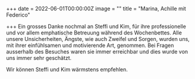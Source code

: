 +++
date = 2022-06-01T00:00:00Z
image = ""
title = "Marina, Achille mit Federico"

+++
Ein grosses Danke nochmal an Steffi und Kim, für ihre professionelle und vor allem emphatische Betreuung während des Wochenbettes. Alle unsere Unsicherheiten, Ängste, wie auch Zweifel und Sorgen, wurden uns, mit ihrer einfühlsamen und motivierende Art, genommen. Bei Fragen ausserhalb des Besuches waren sie immer erreichbar und dies wurde von uns immer sehr geschätzt.

Wir können Steffi und Kim wärmstens empfehlen.